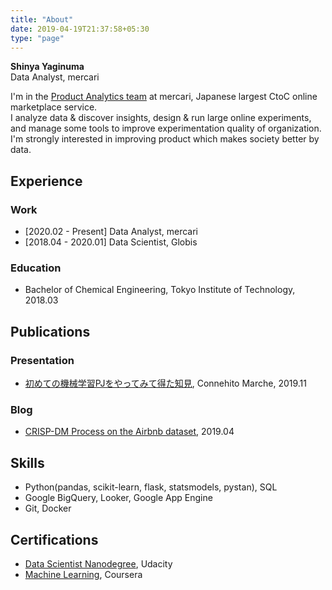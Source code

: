 ```yaml
---
title: "About"
date: 2019-04-19T21:37:58+05:30
type: "page"
---
```


**Shinya Yaginuma**  
Data Analyst, mercari

I'm in the [Product Analytics team](https://careers.mercari.com/jp/job-categories/analyst/) at mercari, Japanese largest CtoC online marketplace service.  
I analyze data & discover insights, design & run large online experiments, and manage some tools to improve experimentation quality of organization. I'm strongly interested in improving product which makes society better by data.

## Experience

### Work

* [2020.02 - Present]  Data Analyst, mercari
* [2018.04 - 2020.01]  Data Scientist, Globis

### Education

* Bachelor of Chemical Engineering, Tokyo Institute of Technology, 2018.03

## Publications

### Presentation

* [初めての機械学習PJをやってみて得た知見](https://speakerdeck.com/shyaginuma/chu-metefalseji-jie-xue-xi-pjwo-yatutemitede-tazhi-jian), Connehito Marche, 2019.11

### Blog

* [CRISP-DM Process on the Airbnb dataset](https://medium.com/@yaginuuun/crisp-dm-process-on-the-airbnb-dataset-4c39e99af6e3), 2019.04

## Skills

* Python(pandas, scikit-learn, flask, statsmodels, pystan), SQL
* Google BigQuery, Looker, Google App Engine
* Git, Docker

## Certifications

* [Data Scientist Nanodegree](https://confirm.udacity.com/7TCSNG2G), Udacity
* [Machine Learning](https://www.coursera.org/account/accomplishments/verify/MH257SLTURFL), Coursera